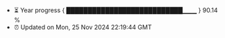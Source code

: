 - ⏳ Year progress { ███████████████████████████▁▁▁ } 90.14 %
- ⏰ Updated on Mon, 25 Nov 2024 22:19:44 GMT

